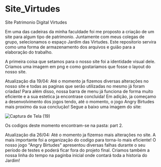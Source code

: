# Site_Virtudes
Site Patrimonio Digital Virtudes

Em uma das cadeiras da minha faculdade foi me proposto a criação de um site para algum tipo de patrimonio. Juntamente com meus colegas de grupo, selecionamos o espaço Jardim das Virtudes. 
Este repositorio servira como uma forma de armazenamento dos arquivos e guião para a elaboração do trabalho. 

A primeira coisa que setamos para o nosso site foi a identidade visual dele. Criamos uma imagem em png e como gostariamos que fosse o layout do nosso site.

Atualização dia 19/04:
Até o momento ja fizemos diversas alterações no nosso site e todas as paginas que serão utilizadas no mesmo já foram criadas! Para além disso, nossa barra de menu já funciona de forma muito eficiente e a sua estetica ja encontrase concluida! Em adição, ja começamo a desenvolvimento dos jogos tendo, até o momento, o jogo Angry Birtudes mais proximo da sua conclução! 
Segue a baixo uma imagem do site: 

![Captura de Tela (19)](https://user-images.githubusercontent.com/98546640/163993483-89a418b7-31fc-4540-b72b-c216cd4636de.png)


Os codigos deste momento encontram-se na pasta: part 2. 

Atualização dia 26/04:
Até o momento ja fizemso mais alterações no site. A mais importante foi a organização do codigo para torna-lo mais eficiente! O nosso jogo "Angry Birtudes" apresentou diversas falhas durante o seu período de testes e poderá ficar fora do projeto final. Criamos também a nossa linha do tempo na paginba inicial onde contará toda a historia do Jardim! 
